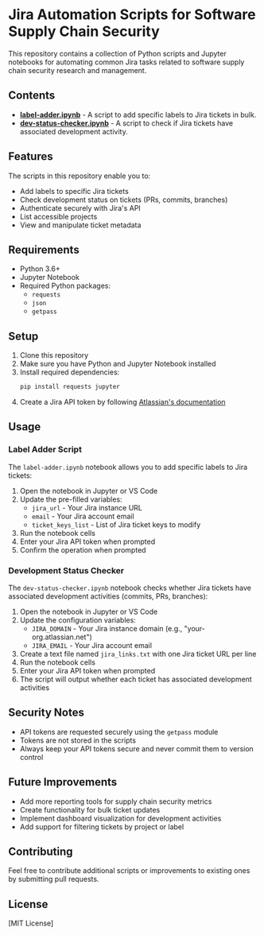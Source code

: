 # Jira Automation Scripts for Software Supply Chain Security

This repository contains a collection of Python scripts and Jupyter notebooks for automating common Jira tasks related to software supply chain security research and management.

## Contents

- [**label-adder.ipynb**](./label-adder.ipynb) - A script to add specific labels to Jira tickets in bulk.
- [**dev-status-checker.ipynb**](./dev-status-checker.ipynb) - A script to check if Jira tickets have associated development activity.

## Features

The scripts in this repository enable you to:

- Add labels to specific Jira tickets
- Check development status on tickets (PRs, commits, branches)
- Authenticate securely with Jira's API
- List accessible projects
- View and manipulate ticket metadata

## Requirements

- Python 3.6+
- Jupyter Notebook
- Required Python packages:
  - `requests`
  - `json`
  - `getpass`

## Setup

1. Clone this repository
2. Make sure you have Python and Jupyter Notebook installed
3. Install required dependencies:
   ```bash
   pip install requests jupyter
   ```
4. Create a Jira API token by following [Atlassian's documentation](https://support.atlassian.com/atlassian-account/docs/manage-api-tokens-for-your-atlassian-account/)

## Usage

### Label Adder Script

The `label-adder.ipynb` notebook allows you to add specific labels to Jira tickets:

1. Open the notebook in Jupyter or VS Code
2. Update the pre-filled variables:
   - `jira_url` - Your Jira instance URL
   - `email` - Your Jira account email
   - `ticket_keys_list` - List of Jira ticket keys to modify
3. Run the notebook cells
4. Enter your Jira API token when prompted
5. Confirm the operation when prompted

### Development Status Checker

The `dev-status-checker.ipynb` notebook checks whether Jira tickets have associated development activities (commits, PRs, branches):

1. Open the notebook in Jupyter or VS Code
2. Update the configuration variables:
   - `JIRA_DOMAIN` - Your Jira instance domain (e.g., "your-org.atlassian.net")
   - `JIRA_EMAIL` - Your Jira account email
3. Create a text file named `jira_links.txt` with one Jira ticket URL per line
4. Run the notebook cells
5. Enter your Jira API token when prompted
6. The script will output whether each ticket has associated development activities

## Security Notes

- API tokens are requested securely using the `getpass` module
- Tokens are not stored in the scripts
- Always keep your API tokens secure and never commit them to version control

## Future Improvements

- Add more reporting tools for supply chain security metrics
- Create functionality for bulk ticket updates
- Implement dashboard visualization for development activities
- Add support for filtering tickets by project or label

## Contributing

Feel free to contribute additional scripts or improvements to existing ones by submitting pull requests.

## License

[MIT License]
